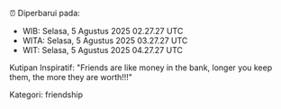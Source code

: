 ⏰ Diperbarui pada:
- WIB: Selasa, 5 Agustus 2025 02.27.27 UTC
- WITA: Selasa, 5 Agustus 2025 03.27.27 UTC
- WIT: Selasa, 5 Agustus 2025 04.27.27 UTC

Kutipan Inspiratif:
"Friends are like money in the bank, longer you keep them, the more they are worth!!!"


Kategori: friendship

